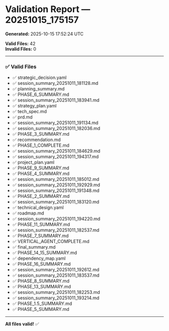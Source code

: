 # Validation Report — 20251015_175157

**Generated:** 2025-10-15 17:52:24 UTC  

**Valid Files:** 42  
**Invalid Files:** 0  

---

### ✅ Valid Files

- ✅ strategic_decision.yaml
- ✅ session_summary_20251011_181128.md
- ✅ planning_summary.md
- ✅ PHASE_6_SUMMARY.md
- ✅ session_summary_20251011_183941.md
- ✅ strategy_plan.yaml
- ✅ tech_spec.md
- ✅ prd.md
- ✅ session_summary_20251011_191134.md
- ✅ session_summary_20251011_182036.md
- ✅ PHASE_3_SUMMARY.md
- ✅ recommendation.md
- ✅ PHASE_1_COMPLETE.md
- ✅ session_summary_20251011_184629.md
- ✅ session_summary_20251011_194317.md
- ✅ project_plan.yaml
- ✅ PHASE_9_SUMMARY.md
- ✅ PHASE_4_SUMMARY.md
- ✅ session_summary_20251011_185012.md
- ✅ session_summary_20251011_192929.md
- ✅ session_summary_20251011_191348.md
- ✅ PHASE_2_SUMMARY.md
- ✅ session_summary_20251011_183120.md
- ✅ technical_design.yaml
- ✅ roadmap.md
- ✅ session_summary_20251011_194220.md
- ✅ PHASE_11_SUMMARY.md
- ✅ session_summary_20251011_182537.md
- ✅ PHASE_7_SUMMARY.md
- ✅ VERTICAL_AGENT_COMPLETE.md
- ✅ final_summary.md
- ✅ PHASE_14_15_SUMMARY.md
- ✅ dependency_map.yaml
- ✅ PHASE_16_SUMMARY.md
- ✅ session_summary_20251011_192612.md
- ✅ session_summary_20251011_183537.md
- ✅ PHASE_8_SUMMARY.md
- ✅ PHASE_13_SUMMARY.md
- ✅ session_summary_20251011_182253.md
- ✅ session_summary_20251011_193214.md
- ✅ PHASE_1.5_SUMMARY.md
- ✅ PHASE_5_SUMMARY.md

---

**All files valid!** ✅
